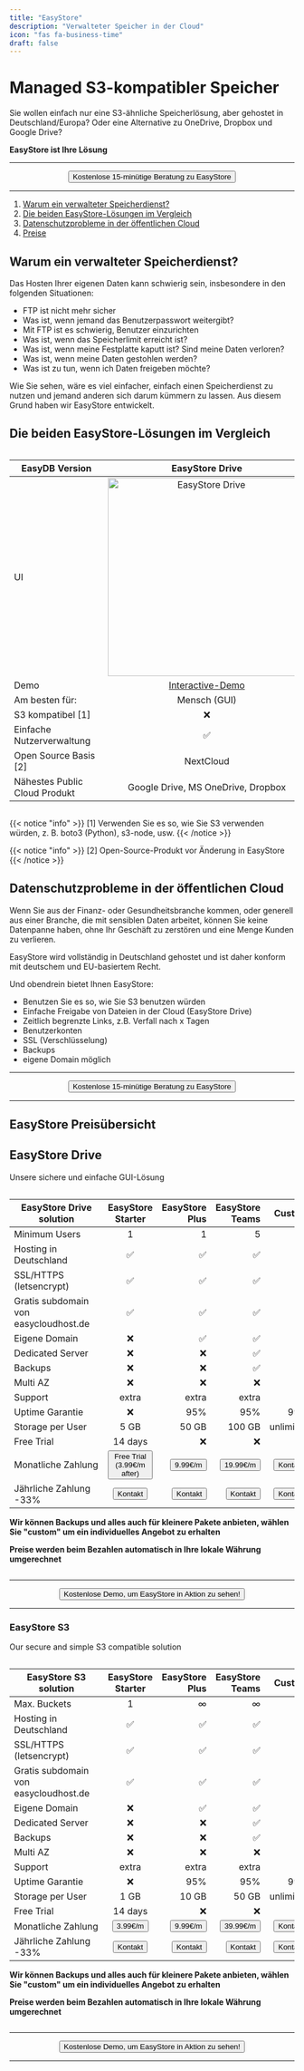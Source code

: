 ```yaml
---
title: "EasyStore"
description: "Verwalteter Speicher in der Cloud"
icon: "fas fa-business-time"
draft: false
---
```




<!-- <center>
    <video controls width="60%" poster="videos/EasyStore/EasyStore-thumbnail.png">
        <source src="videos/EasyStore/EasyStore.webm"
                type="video/webm">
        <source src="videos/EasyStore/EasyStore.mp4"
                type="video/mp4">
        Use a newer browser to see this video.
    </video>
</center> -->

# Managed S3-kompatibler Speicher

Sie wollen einfach nur eine S3-ähnliche Speicherlösung, aber gehostet in Deutschland/Europa? Oder eine Alternative zu OneDrive, Dropbox und Google Drive?

**EasyStore ist Ihre Lösung**

<hr>
<center>
    <a href="/contact" target="_blank"><button type="link" class="input-group-text btn btn-primary rounded">Kostenlose 15-minütige Beratung zu EasyStore</button></a>
</center>
<hr>

1. [Warum ein verwalteter Speicherdienst?](/de/services/easystore/#warum-ein-verwalteter-speicherdienst)
2. [Die beiden EasyStore-Lösungen im Vergleich](/de/services/easystore/#die-beiden-easystore-lösungen-im-vergleich)
3. [Datenschutzprobleme in der öffentlichen Cloud](/de/services/easystore/#datenschutzprobleme-in-der-öffentlichen-cloud)
4. [Preise](/de/services/easystore/#easystore-preisübersicht)

## Warum ein verwalteter Speicherdienst?

Das Hosten Ihrer eigenen Daten kann schwierig sein, insbesondere in den folgenden Situationen:

- FTP ist nicht mehr sicher
- Was ist, wenn jemand das Benutzerpasswort weitergibt?
- Mit FTP ist es schwierig, Benutzer einzurichten
- Was ist, wenn das Speicherlimit erreicht ist?
- Was ist, wenn meine Festplatte kaputt ist? Sind meine Daten verloren?
- Was ist, wenn meine Daten gestohlen werden?
- Was ist zu tun, wenn ich Daten freigeben möchte?

Wie Sie sehen, wäre es viel einfacher, einfach einen Speicherdienst zu nutzen und jemand anderen sich darum kümmern zu lassen. Aus diesem Grund haben wir EasyStore entwickelt.

## Die beiden EasyStore-Lösungen im Vergleich

<div style="overflow-x:auto;">


| <div style="width:150px">EasyDB Version</div>   | EasyStore Drive   | EasyStore S3    |
| ------------- |:-------------:| -----:|
| UI |  <img loading="lazy" style="width:350px" src="images/services/easystore/easystore-drive.png" alt="EasyStore Drive"> |  <img loading="lazy" style="width:350px" src="images/services/easystore/easystore-minio.png" alt="EasyStore S3"> |
| Demo | <a href="https://demo.owncloud.org/" target="_blank">Interactive-Demo</a> | <a href="https://play.minio.io:9443/" target="_blank">Interactive-Demo</a> |
| Am besten für: | Mensch (GUI) | Maschine/Code |
| S3 kompatibel [1] | &#x274C; | &#x2705; |
| Einfache Nutzerverwaltung | &#x2705; | &#x274C; |
| Open Source Basis [2] | NextCloud | MinIO |
| Nähestes Public Cloud Produkt | Google Drive, MS OneDrive, Dropbox | AWS S3, Google Cloud Storage |

</div>

{{< notice "info" >}}
  [1] Verwenden Sie es so, wie Sie S3 verwenden würden, z. B. boto3 (Python), s3-node, usw.
{{< /notice >}}

{{< notice "info" >}}
  [2] Open-Source-Produkt vor Änderung in EasyStore
{{< /notice >}}


## Datenschutzprobleme in der öffentlichen Cloud

Wenn Sie aus der Finanz- oder Gesundheitsbranche kommen, oder generell aus einer Branche, die mit sensiblen Daten arbeitet, können Sie keine Datenpanne haben, ohne Ihr Geschäft zu zerstören und eine Menge Kunden zu verlieren. 

EasyStore wird vollständig in Deutschland gehostet und ist daher konform mit deutschem und EU-basiertem Recht.

Und obendrein bietet Ihnen EasyStore:

- Benutzen Sie es so, wie Sie S3 benutzen würden
- Einfache Freigabe von Dateien in der Cloud (EasyStore Drive)
- Zeitlich begrenzte Links, z.B. Verfall nach x Tagen
- Benutzerkonten
- SSL (Verschlüsselung)
- Backups
- eigene Domain möglich

<hr>
<center>
    <a href="/contact" target="_blank"><button type="link" class="input-group-text btn btn-primary rounded">Kostenlose 15-minütige Beratung zu EasyStore</button></a>
</center>
<hr>

## EasyStore Preisübersicht

## EasyStore Drive 

Unsere sichere und einfache GUI-Lösung

<div style="overflow-x:auto;">

| <div style="width:150px">EasyStore Drive solution</div>   | EasyStore Starter | EasyStore Plus  | EasyStore Teams | Custom |
| ------------- |:-------------:| ------------:| -----:| -----:| 
| Minimum Users | 1 | 1 |  5 | 20 |
| Hosting in Deutschland | &#x2705; | &#x2705; | &#x2705; | &#x2705; | 
| SSL/HTTPS (letsencrypt) | &#x2705; |  &#x2705; |  &#x2705; | &#x2705; | 
| Gratis subdomain von easycloudhost.de | &#x2705; |  &#x2705; | &#x2705; | &#x2705; | 
| Eigene Domain | &#x274C; | &#x2705; | &#x2705; | &#x2705; |
| Dedicated Server |  &#x274C; | &#x274C; | &#x2705; | &#x2705; |
| Backups | &#x274C; | &#x274C; | &#x2705; | &#x2705; | 
| Multi AZ | &#x274C; | &#x274C; | &#x274C; | &#x2705; |
| Support | extra | extra | extra  | &#x2705; |
| Uptime Garantie |  &#x274C; | 95% | 95% | 99% |
| Storage per User | 5 GB | 50 GB | 100 GB | unlimited | 
| Free Trial | 14 days |  &#x274C; |  &#x274C; |  &#x274C; | 
| Monatliche Zahlung | <a href="https://buy.stripe.com/9AQ5mNaF6cNq9gcbJf" target="_blank"><button type="link" class="input-group-text btn btn-primary rounded">Free Trial (3.99€/m after)</button></a> | <a href="https://buy.stripe.com/6oEdTjdRieVy0JG4gO" target="_blank"><button type="link" class="input-group-text btn btn-primary rounded">9.99€/m</button></a> | <a href="https://buy.stripe.com/8wMdTjfZq7t64ZW8x5" target="_blank"><button type="link" class="input-group-text btn btn-primary rounded">19.99€/m</button></a> |  <a href="/contact" target="_blank"><button type="link" class="input-group-text btn btn-primary rounded">Kontakt</button></a> |
| Jährliche Zahlung -33% | <a href="/contact" target="_blank"><button type="link" class="input-group-text btn btn-secondary rounded">Kontakt</button></a> |<a href="/contact" target="_blank"><button type="link" class="input-group-text btn btn-secondary rounded">Kontakt</button></a> |<a href="/contact" target="_blank"><button type="link" class="input-group-text btn btn-secondary rounded">Kontakt</button></a> |<a href="/contact" target="_blank"><button type="link" class="input-group-text btn btn-secondary rounded">Kontakt</button></a> |
 
**Wir können Backups und alles auch für kleinere Pakete anbieten, wählen Sie "custom" um ein individuelles Angebot zu erhalten**

**Preise werden beim Bezahlen automatisch in Ihre lokale Währung umgerechnet**
</div>


<hr>
<center>
    <a href="/contact" target="_blank"><button type="link" class="input-group-text btn btn-primary rounded">Kostenlose Demo, um EasyStore in Aktion zu sehen!</button></a>
</center>
<hr>

### EasyStore S3

Our secure and simple S3 compatible solution

<div style="overflow-x:auto;">

| <div style="width:150px">EasyStore S3 solution</div>   | EasyStore Starter | EasyStore Plus  | EasyStore Teams | Custom |
| ------------- |:-------------:| ------------:| -----:| -----:| 
| Max. Buckets | 1 | &infin; |  &infin; | &infin; |
| Hosting in Deutschland | &#x2705; | &#x2705; | &#x2705; | &#x2705; | 
| SSL/HTTPS (letsencrypt) | &#x2705; |  &#x2705; |  &#x2705; | &#x2705; | 
| Gratis subdomain von easycloudhost.de | &#x2705; |  &#x2705; | &#x2705; | &#x2705; | 
| Eigene Domain | &#x274C; | &#x2705; | &#x2705; | &#x2705; |
| Dedicated Server |  &#x274C; | &#x274C; | &#x2705; | &#x2705; |
| Backups | &#x274C; | &#x274C; | &#x2705; | &#x2705; | 
| Multi AZ | &#x274C; | &#x274C; | &#x274C; | &#x2705; |
| Support | extra | extra | extra  | &#x2705; |
| Uptime Garantie |  &#x274C; | 95% | 95% | 99% |
| Storage per User | 1 GB | 10 GB | 50 GB | unlimited | 
| Free Trial | 14 days |  &#x274C; |  &#x274C; |  &#x274C; | 
| Monatliche Zahlung | <a href="https://buy.stripe.com/8wM7uV5kM6p2dws28I" target="_blank"><button type="link" class="input-group-text btn btn-primary rounded">3.99€/m</button></a> | <a href="https://buy.stripe.com/14k02taF66p2gIEcNn" target="_blank"><button type="link" class="input-group-text btn btn-primary rounded">9.99€/m</button></a> | <a href="https://buy.stripe.com/8wM02teVm3cQ0JG6p1" target="_blank"><button type="link" class="input-group-text btn btn-primary rounded">39.99€/m</button></a> |  <a href="/contact" target="_blank"><button type="link" class="input-group-text btn btn-primary rounded">Kontakt</button></a> |
| Jährliche Zahlung -33% | <a href="/contact" target="_blank"><button type="link" class="input-group-text btn btn-secondary rounded">Kontakt</button></a> |<a href="/contact" target="_blank"><button type="link" class="input-group-text btn btn-secondary rounded">Kontakt</button></a> |<a href="/contact" target="_blank"><button type="link" class="input-group-text btn btn-secondary rounded">Kontakt</button></a> |<a href="/contact" target="_blank"><button type="link" class="input-group-text btn btn-secondary rounded">Kontakt</button></a> |
 
**Wir können Backups und alles auch für kleinere Pakete anbieten, wählen Sie "custom" um ein individuelles Angebot zu erhalten**

**Preise werden beim Bezahlen automatisch in Ihre lokale Währung umgerechnet**
</div>

<hr>
<center>
    <a href="/contact" target="_blank"><button type="link" class="input-group-text btn btn-primary rounded">Kostenlose Demo, um EasyStore in Aktion zu sehen!</button></a>
</center>
<hr>